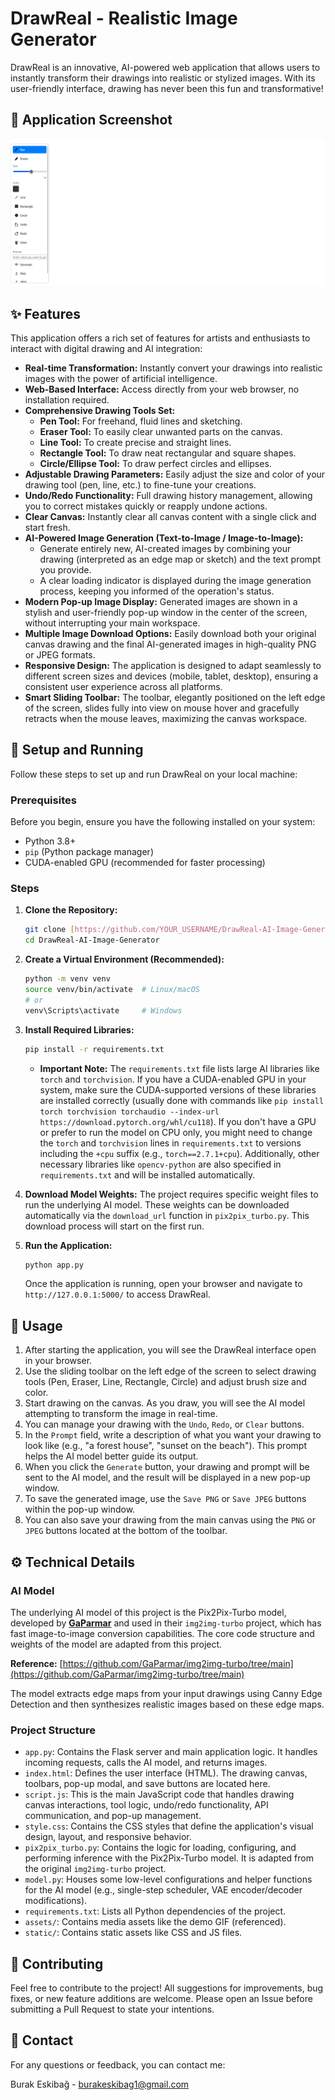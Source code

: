 # DrawReal - Realistic Image Generator

DrawReal is an innovative, AI-powered web application that allows users to instantly transform their drawings into realistic or stylized images. With its user-friendly interface, drawing has never been this fun and transformative!
## 📸 Application Screenshot

![DrawReal Main Interface](assets/main.png)

## ✨ Features

This application offers a rich set of features for artists and enthusiasts to interact with digital drawing and AI integration:

* **Real-time Transformation:** Instantly convert your drawings into realistic images with the power of artificial intelligence.
* **Web-Based Interface:** Access directly from your web browser, no installation required.
* **Comprehensive Drawing Tools Set:**
    * **Pen Tool:** For freehand, fluid lines and sketching.
    * **Eraser Tool:** To easily clear unwanted parts on the canvas.
    * **Line Tool:** To create precise and straight lines.
    * **Rectangle Tool:** To draw neat rectangular and square shapes.
    * **Circle/Ellipse Tool:** To draw perfect circles and ellipses.
* **Adjustable Drawing Parameters:** Easily adjust the size and color of your drawing tool (pen, line, etc.) to fine-tune your creations.
* **Undo/Redo Functionality:** Full drawing history management, allowing you to correct mistakes quickly or reapply undone actions.
* **Clear Canvas:** Instantly clear all canvas content with a single click and start fresh.
* **AI-Powered Image Generation (Text-to-Image / Image-to-Image):**
    * Generate entirely new, AI-created images by combining your drawing (interpreted as an edge map or sketch) and the text prompt you provide.
    * A clear loading indicator is displayed during the image generation process, keeping you informed of the operation's status.
* **Modern Pop-up Image Display:** Generated images are shown in a stylish and user-friendly pop-up window in the center of the screen, without interrupting your main workspace.
* **Multiple Image Download Options:** Easily download both your original canvas drawing and the final AI-generated images in high-quality PNG or JPEG formats.
* **Responsive Design:** The application is designed to adapt seamlessly to different screen sizes and devices (mobile, tablet, desktop), ensuring a consistent user experience across all platforms.
* **Smart Sliding Toolbar:** The toolbar, elegantly positioned on the left edge of the screen, slides fully into view on mouse hover and gracefully retracts when the mouse leaves, maximizing the canvas workspace.

## 🚀 Setup and Running

Follow these steps to set up and run DrawReal on your local machine:

### Prerequisites

Before you begin, ensure you have the following installed on your system:

* Python 3.8+
* `pip` (Python package manager)
* CUDA-enabled GPU (recommended for faster processing)

### Steps

1.  **Clone the Repository:**
    ```bash
    git clone [https://github.com/YOUR_USERNAME/DrawReal-AI-Image-Generator.git](https://github.com/YOUR_USERNAME/DrawReal-AI-Image-Generator.git)
    cd DrawReal-AI-Image-Generator
    ```

2.  **Create a Virtual Environment (Recommended):**
    ```bash
    python -m venv venv
    source venv/bin/activate  # Linux/macOS
    # or
    venv\Scripts\activate     # Windows
    ```

3.  **Install Required Libraries:**
    ```bash
    pip install -r requirements.txt
    ```

    * **Important Note:** The `requirements.txt` file lists large AI libraries like `torch` and `torchvision`. If you have a CUDA-enabled GPU in your system, make sure the CUDA-supported versions of these libraries are installed correctly (usually done with commands like `pip install torch torchvision torchaudio --index-url https://download.pytorch.org/whl/cu118`). If you don't have a GPU or prefer to run the model on CPU only, you might need to change the `torch` and `torchvision` lines in `requirements.txt` to versions including the `+cpu` suffix (e.g., `torch==2.7.1+cpu`). Additionally, other necessary libraries like `opencv-python` are also specified in `requirements.txt` and will be installed automatically.

4.  **Download Model Weights:**
    The project requires specific weight files to run the underlying AI model. These weights can be downloaded automatically via the `download_url` function in `pix2pix_turbo.py`. This download process will start on the first run.

5.  **Run the Application:**
    ```bash
    python app.py
    ```

    Once the application is running, open your browser and navigate to `http://127.0.0.1:5000/` to access DrawReal.

## 🎨 Usage

1.  After starting the application, you will see the DrawReal interface open in your browser.
2.  Use the sliding toolbar on the left edge of the screen to select drawing tools (Pen, Eraser, Line, Rectangle, Circle) and adjust brush size and color.
3.  Start drawing on the canvas. As you draw, you will see the AI model attempting to transform the image in real-time.
4.  You can manage your drawing with the `Undo`, `Redo`, or `Clear` buttons.
5.  In the `Prompt` field, write a description of what you want your drawing to look like (e.g., "a forest house", "sunset on the beach"). This prompt helps the AI model better guide its output.
6.  When you click the `Generate` button, your drawing and prompt will be sent to the AI model, and the result will be displayed in a new pop-up window.
7.  To save the generated image, use the `Save PNG` or `Save JPEG` buttons within the pop-up window.
8.  You can also save your drawing from the main canvas using the `PNG` or `JPEG` buttons located at the bottom of the toolbar.

## ⚙️ Technical Details

### AI Model

The underlying AI model of this project is the Pix2Pix-Turbo model, developed by **[GaParmar](https://github.com/GaParmar)** and used in their `img2img-turbo` project, which has fast image-to-image conversion capabilities. The core code structure and weights of the model are adapted from this project.

**Reference:**
[https://github.com/GaParmar/img2img-turbo/tree/main](https://github.com/GaParmar/img2img-turbo/tree/main)

The model extracts edge maps from your input drawings using Canny Edge Detection and then synthesizes realistic images based on these edge maps.

### Project Structure

* `app.py`: Contains the Flask server and main application logic. It handles incoming requests, calls the AI model, and returns images.
* `index.html`: Defines the user interface (HTML). The drawing canvas, toolbars, pop-up modal, and save buttons are located here.
* `script.js`: This is the main JavaScript code that handles drawing canvas interactions, tool logic, undo/redo functionality, API communication, and pop-up management.
* `style.css`: Contains the CSS styles that define the application's visual design, layout, and responsive behavior.
* `pix2pix_turbo.py`: Contains the logic for loading, configuring, and performing inference with the Pix2Pix-Turbo model. It is adapted from the original `img2img-turbo` project.
* `model.py`: Houses some low-level configurations and helper functions for the AI model (e.g., single-step scheduler, VAE encoder/decoder modifications).
* `requirements.txt`: Lists all Python dependencies of the project.
* `assets/`: Contains media assets like the demo GIF (referenced).
* `static/`: Contains static assets like CSS and JS files.

## 🤝 Contributing

Feel free to contribute to the project! All suggestions for improvements, bug fixes, or new feature additions are welcome. Please open an Issue before submitting a Pull Request to state your intentions.

## 📧 Contact

For any questions or feedback, you can contact me:

Burak Eskibağ - burakeskibag1@gmail.com
